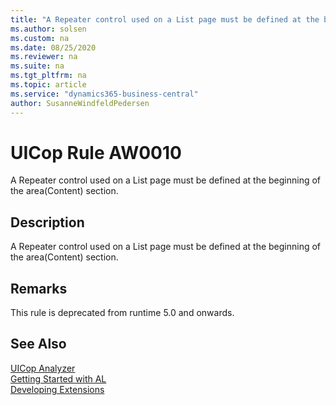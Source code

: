 ```yaml
---
title: "A Repeater control used on a List page must be defined at the beginning of the area(Content) section."
ms.author: solsen
ms.custom: na
ms.date: 08/25/2020
ms.reviewer: na
ms.suite: na
ms.tgt_pltfrm: na
ms.topic: article
ms.service: "dynamics365-business-central"
author: SusanneWindfeldPedersen
---
```

[//]: # (START>DO_NOT_EDIT)
[//]: # (IMPORTANT:Do not edit any of the content between here and the END>DO_NOT_EDIT.)
[//]: # (Any modifications should be made in the .xml files in the ModernDev repo.)
# UICop Rule AW0010
A Repeater control used on a List page must be defined at the beginning of the area(Content) section.  

## Description
A Repeater control used on a List page must be defined at the beginning of the area(Content) section.

[//]: # (IMPORTANT: END>DO_NOT_EDIT)

## Remarks

This rule is deprecated from runtime 5.0 and onwards.

## See Also  

[UICop Analyzer](uicop.md)  
[Getting Started with AL](../devenv-get-started.md)  
[Developing Extensions](../devenv-dev-overview.md)  
